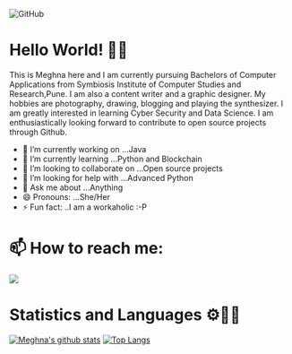 
![GitHub](https://media.tenor.com/images/7db4eaa3e47272c8e58ee018fc390b7d/tenor.gif)
# Hello World! 👋🏻

This is Meghna here and I am currently pursuing Bachelors of Computer Applications from Symbiosis Institute of Computer Studies and Research,Pune. 
I am also a content writer and a graphic designer. My hobbies are photography, drawing, blogging and playing the synthesizer. I am greatly interested in learning Cyber Security
and Data Science. I am enthusiastically looking forward to contribute to open source projects through Github. 

- 🔭 I’m currently working on ...Java
- 🌱 I’m currently learning ...Python and Blockchain
- 👯 I’m looking to collaborate on ...Open source projects
- 🤔 I’m looking for help with ...Advanced Python
- 💬 Ask me about ...Anything
- 😄 Pronouns: ...She/Her
- ⚡ Fun fact: ..I am a workaholic :-P

# 📫 How to reach me:
<img src="https://img.shields.io/badge/linkedin-%230077B5.svg?&style=for-the-badge&logo=linkedin&logoColor=white">

# Statistics and Languages ⚙🔧📃
[![Meghna's github stats](https://github-readme-stats.vercel.app/api?username=Meghna-DAS)](https://github.com/Meghna-DAS/github-readme-stats)  [![Top Langs](https://github-readme-stats.vercel.app/api/top-langs/?username=Meghna-DAS)](https://github.com/Meghna-DAS/github-readme-stats)
